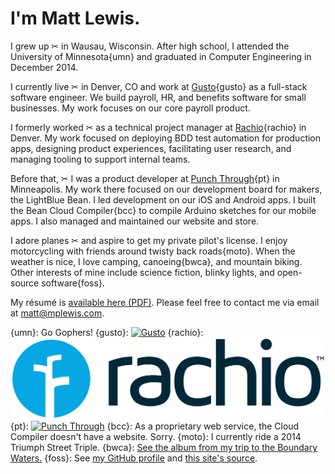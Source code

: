 # I'm Matt Lewis.

I grew up ✂ in Wausau, Wisconsin. After high school, I attended the University of Minnesota{umn} and graduated in Computer Engineering in December 2014.

I currently live ✂ in Denver, CO and work at [Gusto](https://gusto.com){gusto} as a full-stack software engineer. We build payroll, HR, and benefits software for small businesses. My work focuses on our core payroll product.

I formerly worked ✂ as a technical project manager at [Rachio](https://rachio.com){rachio} in Denver. My work focused on deploying BDD test automation for production apps, designing product experiences, facilitating user research, and managing tooling to support internal teams.

Before that, ✂ I was a product developer at [Punch Through](https://punchthrough.com){pt} in Minneapolis. My work there focused on our development board for makers, the LightBlue Bean. I led development on our iOS and Android apps. I built the Bean Cloud Compiler{bcc} to compile Arduino sketches for our mobile apps. I also managed and maintained our website and store.

I adore planes ✂ and aspire to get my private pilot's license. I enjoy motorcycling with friends around twisty back roads{moto}. When the weather is nice, I love camping, canoeing{bwca}, and mountain biking. Other interests of mine include science fiction, blinky lights, and open-source software{foss}.

My résumé is [available here (PDF)](resume.pdf). Please feel free to contact me via email at [matt@mplewis.com](mailto:matt@mplewis.com).

{umn}: Go Gophers!
{gusto}: [![Gusto](images/gusto_logo.png)](https://gusto.com)
{rachio}: [![Rachio](images/rachio_logo.png)](https://rachio.com)
{pt}: [![Punch Through](images/pt_logo.png)](https://punchthrough.com)
{bcc}: As a proprietary web service, the Cloud Compiler doesn't have a website. Sorry.
{moto}: I currently ride a 2014 Triumph Street Triple.
{bwca}: [See the album from my trip to the Boundary Waters.](bwca_2015)
{foss}: See [my GitHub profile](https://github.com/mplewis) and [this site's source](https://github.com/mplewis/mplewis.com).
